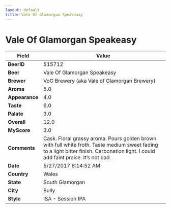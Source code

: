 ```yaml
---
layout: default
title: Vale Of Glamorgan Speakeasy
---
```


# Vale Of Glamorgan Speakeasy

| Field         | Value     |
|---------------|-----------|
| **BeerID** | 515712 |
| **Beer** | Vale Of Glamorgan Speakeasy |
| **Brewer** | VoG Brewery (aka Vale of Glamorgan Brewery) |
| **Aroma** | 5.0 |
| **Appearance** | 4.0 |
| **Taste** | 6.0 |
| **Palate** | 3.0 |
| **Overall** | 12.0 |
| **MyScore** | 3.0 |
| **Comments** | Cask. Floral grassy aroma. Pours golden brown with full white froth. Taste medium sweet fading to a light bitter finish. Carbonation light. I could add faint praise. It’s not bad. |
| **Date** | 5/27/2017 6:14:52 AM |
| **Country** | Wales |
| **State** | South Glamorgan |
| **City** | Sully |
| **Style** | ISA - Session IPA |

